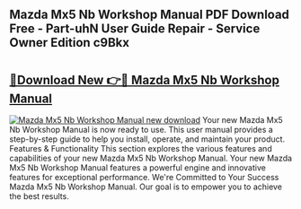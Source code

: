 ## Mazda Mx5 Nb Workshop Manual PDF Download Free - Part-uhN User Guide Repair - Service Owner Edition c9Bkx

# <h2><a href="http://cf10872.oget.top/?id=Mazda+Mx5+Nb+Workshop+Manual">🔗Download New 👉🔴 Mazda Mx5 Nb Workshop Manual</a></h2>

[![Mazda Mx5 Nb Workshop Manual new download](https://i.imgur.com/5g1atiW.png)](http://cf10872.oget.top/?id=Mazda+Mx5+Nb+Workshop+Manual)
Your new Mazda Mx5 Nb Workshop Manual is now ready to use. This user manual provides a step-by-step guide to help you install, operate, and maintain your product. Features & Functionality This section explores the various features and capabilities of your new Mazda Mx5 Nb Workshop Manual. Your new Mazda Mx5 Nb Workshop Manual features a powerful engine and innovative features for exceptional performance. We're Committed to Your Success Mazda Mx5 Nb Workshop Manual. Our goal is to empower you to achieve the best results.
